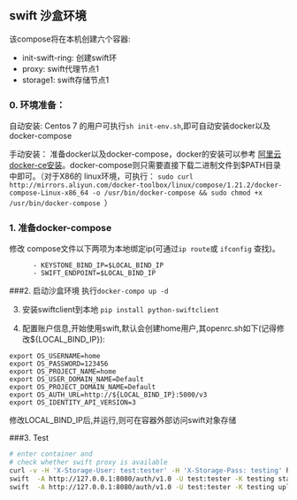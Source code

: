 ## swift 沙盒环境

该compose将在本机创建六个容器:
 - init-swift-ring: 创建swift环
 - proxy: swift代理节点1
 - storage1: swift存储节点1

### 0. 环境准备：

自动安装: 
Centos 7 的用户可执行`sh init-env.sh`,即可自动安装docker以及docker-compose

手动安装：
准备docker以及docker-compose，docker的安装可以参考 [阿里云docker-ce安装](https://yq.aliyun.com/articles/110806)。docker-compose则只需要直接下载二进制文件到$PATH目录中即可。（对于X86的 linux环境，可执行： `sudo curl http://mirrors.aliyun.com/docker-toolbox/linux/compose/1.21.2/docker-compose-Linux-x86_64 -o /usr/bin/docker-compose && sudo chmod +x /usr/bin/docker-compose `）

### 1. 准备docker-compose
修改 compose文件以下两项为本地绑定ip(可通过`ip route`或 `ifconfig` 查找)。
```
      - KEYSTONE_BIND_IP=$LOCAL_BIND_IP
      - SWIFT_ENDPOINT=$LOCAL_BIND_IP
```

###2. 启动沙盒环境
执行`docker-compo up -d`

3. 安装swiftclient到本地 `pip install python-swiftclient`

4. 配置账户信息,开始使用swift,默认会创建home用户,其openrc.sh如下(记得修改${LOCAL_BIND_IP}):
```
export OS_USERNAME=home
export OS_PASSWORD=123456
export OS_PROJECT_NAME=home
export OS_USER_DOMAIN_NAME=Default
export OS_PROJECT_DOMAIN_NAME=Default
export OS_AUTH_URL=http://${LOCAL_BIND_IP}:5000/v3
export OS_IDENTITY_API_VERSION=3
```

修改LOCAL_BIND_IP后,并运行,则可在容器外部访问swift对象存储


###3. Test

```bash
# enter container and
# check whether swift proxy is available
curl -v -H 'X-Storage-User: test:tester' -H 'X-Storage-Pass: testing' http://127.0.0.1:8080/auth/v1.0
swift  -A http://127.0.0.1:8080/auth/v1.0 -U test:tester -K testing stat --debug
swift  -A http://127.0.0.1:8080/auth/v1.0 -U test:tester -K testing upload abc /etc/swift

```
